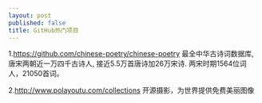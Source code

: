 ```yaml
---
layout: post
published: false
title: GitHub热门项目
---
```


1.https://github.com/chinese-poetry/chinese-poetry 
  最全中华古诗词数据库, 唐宋两朝近一万四千古诗人, 接近5.5万首唐诗加26万宋诗. 两宋时期1564位词人，21050首词。

2.http://www.polayoutu.com/collections  开源摄影，为世界提供免费美丽图像
  
